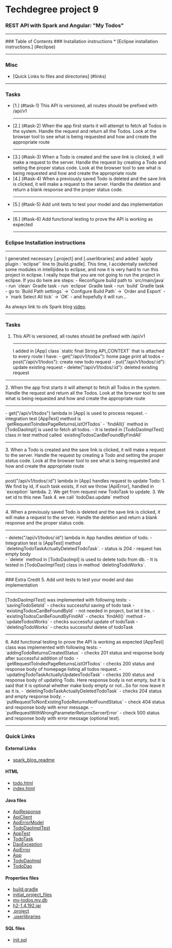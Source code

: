 # Techdegree project 9
### REST API with Spark and Angular: "My Todos"
<hr>
### Table of Contents
### Installation instructions
* [Eclipse installation instructions.] (#eclipse)

<hr>

### Misc
- [Quick Links to files and directories] (#links)

<hr>

### Tasks
* [1.] (#task-1)
    This API is versioned, all routes should be prefixed with /api/v1
    <hr>
* [2.] (#task-2)
    When the app first starts it will attempt to fetch all
    Todos in the system.
    Handle the request and return all the Todos.
    Look at the browser tool to see what is being requested
    and how and create the appropriate route
    <hr>
* [3.] (#task-3)
    When a Todo is created and the save link is clicked, 
    it will make a request to the server. 
    Handle the request by creating a Todo and setting the proper status code.
    Look at the browser tool to see what is being requested 
    and how and create the appropriate route
* [4.] (#task-4)
    When a previously saved Todo is deleted and the save link is clicked, 
    it will make a request to the server. 
    Handle the deletion and return 
    a blank response and the proper status code.
    <hr>
* [5.] (#task-5)
    Add unit tests to test your model and dao implementation
    <hr>
* [6.] (#task-6)
    Add functional testing to prove the API is working as expected
    <hr>


<!--Links-->
<!--External Links-->
[spark_blog_readme]: 
    https://github.com/nikiforov-alexander/pt4-spark-blog#eclipse "https://github.com/nikiforov-alexander/pt4-spark-blog#eclipse"
<!--HTML-->
[todo.html]:
    ./src/main/resources/public/templates/todo.html "./src/main/resources/public/templates/todo.html"
[index.html]:
    ./src/main/resources/public/index.html "./src/main/resources/public/index.html"
<!--Java files-->
[ApiResponse]:
    ./src/test/java/com/teamtreehouse/techdegrees/testing/ApiResponse.java "./src/test/java/com/teamtreehouse/techdegrees/testing/ApiResponse.java"
[ApiClient]:
    ./src/test/java/com/teamtreehouse/techdegrees/testing/ApiClient.java "./src/test/java/com/teamtreehouse/techdegrees/testing/ApiClient.java"
[ApiErrorModel]:
    ./src/test/java/com/teamtreehouse/techdegrees/testing/ApiErrorModel.java "./src/test/java/com/teamtreehouse/techdegrees/testing/ApiErrorModel.java"
[TodoDaoImplTest]:
    ./src/test/java/com/teamtreehouse/techdegrees/dao/TodoDaoImplTest.java "./src/test/java/com/teamtreehouse/techdegrees/dao/TodoDaoImplTest.java"
[AppTest]:
    ./src/test/java/com/teamtreehouse/techdegrees/AppTest.java "./src/test/java/com/teamtreehouse/techdegrees/AppTest.java"
[TodoTask]:
    ./src/main/java/com/teamtreehouse/techdegrees/model/TodoTask.java "./src/main/java/com/teamtreehouse/techdegrees/model/TodoTask.java"
[DaoException]:
    ./src/main/java/com/teamtreehouse/techdegrees/exception/DaoException.java "./src/main/java/com/teamtreehouse/techdegrees/exception/DaoException.java"
[ApiError]:
    ./src/main/java/com/teamtreehouse/techdegrees/exception/ApiError.java "./src/main/java/com/teamtreehouse/techdegrees/exception/ApiError.java"
[App]:
    ./src/main/java/com/teamtreehouse/techdegrees/App.java "./src/main/java/com/teamtreehouse/techdegrees/App.java"
[TodoDaoImpl]:
    ./src/main/java/com/teamtreehouse/techdegrees/dao/TodoDaoImpl.java "./src/main/java/com/teamtreehouse/techdegrees/dao/TodoDaoImpl.java"
[TodoDao]:
    ./src/main/java/com/teamtreehouse/techdegrees/dao/TodoDao.java "./src/main/java/com/teamtreehouse/techdegrees/dao/TodoDao.java"
<!--Properties files-->
[build.gradle]:
    build.gradle "Gradle configuration file: build.gradle"
[initial_project_files]:
    initial-project-files "directory with initial project files from Treeshouse"
[my-todos.mv.db]: 
    data/my-todos.mv.db "H2 databased used in project: my-todos.mv.db"
[h2-1.4.192.jar]:
    h2-1.4.192.jar "H2 database jar file, used to launch server h2-1.4.192.jar"
[.project]:
    .project "Eclipse .project file, generated by IntellijIdea"
[.userlibraries]:
    pt9-todo-rest-api-with-spark.userlibraries "Eclipse .userlibraries file, generated by IntellijIdea: pt9-todo-rest-api-with-spark.userlibraries"
<!--SQL files-->    
[init.sql]:
    ./src/main/resources/db/init.sql "./src/main/resources/db/init.sql"

### Eclipse Installation instructions
<hr> <a id="eclipse"></a>
I generated necessary [.project] and
[.userlibraries] and added `apply plugin : 'eclipse'` line to
[build.gradle]. This time, I accidentally switched some modules
in intellijidea to eclipse, and now it is very hard to
run this project in eclipse. I really hope that you are not going
to run the project in eclipse. If you do here are steps:
- Reconfigure build path to `src/main/java`
- run `clean` Gradle task
- run `eclipse` Gradle task
- run `build` Gradle task
- go to `Build Path settings` -> 
        `Configure Build Path` -> 
        `Order and Export` -> 
        `mark Select All tick` ->
        `OK`
- and hopefully it will run...

As always link to ols Spark blog [video][spark_blog_readme].
<hr>


### Tasks
1. <a id="task-1"></a>
    This API is versioned, all routes should be prefixed with /api/v1
    <hr>
    I added in [App] class `static final String API_CONTEXT` that is
    attached to every route I have:
    - get("/api/v1/todos"): home page print all todos
    - post("/api/v1/todos"): create new todo request
    - put("/api/v1/todos/:id"): update existing request
    - delete("/api/v1/todos/:id"): deleted existing request
<hr>
2. <a id="task-2"></a>
    When the app first starts it will attempt to fetch all
    Todos in the system.
    Handle the request and return all the Todos.
    Look at the browser tool to see what is being requested
    and how and create the appropriate route
    <hr>
    - get("/api/v1/todos") lambda in [App] is used to process request.
    - integration test [AppTest] method is
    `getRequestToIndexPageReturnsListOfTodos`
    - `findAll()` method in [TodoDaoImpl] is used to fetch all todos.
    - It is tested in [TodoDaoImplTest] class in
    test method called `existingTodosCanBeFoundByFindAll`
<hr>
3. <a id="task-3"></a>
    When a Todo is created and the save link is clicked, 
    it will make a request to the server. 
    Handle the request by creating a Todo and setting the proper status code.
    Look at the browser tool to see what is being requested 
    and how and create the appropriate route
    <hr>
    post("/api/v1/todos/:id") lambda in [App] handles request to update
    Todo:
    1. We find by id, if such task exists, if not we throw [ApiError],
      handled in `exception` lambda.
    2. We get from request new TodoTask to update. 
    3. We set id to this new Task
    4. we call `todoDao.update` method
<hr>
4. <a id="task-4"></a>
    When a previously saved Todo is deleted and the save link is clicked, 
    it will make a request to the server. 
    Handle the deletion and return 
    a blank response and the proper status code.
    <hr>
    - delete("/api/v1/todos/:id") lambda in App handles deletion of todo.
    - Integration test is [AppTest] method 
    `deletingTodoTaskActuallyDeletedTodoTask`.
    - status is 204
    - request has empty body
    <br>
    - `delete` method in [TodoDaoImpl] is used to delete todo from db.
    - It is tested in [TodoDaoImplTest] class in method `deletingTodoWorks`. 
    <br>
<hr>
### Extra Credit 
5. <a id="task-5"></a>
    Add unit tests to test your model and dao implementation
    <hr>
    [TodoDaoImplTest] was implemented with following tests:
    - `savingTodoSetsId` - checks successful saving of todo task
    - `existingTodosCanBeFoundById` - not needed in project, but let it be.
    - `existingTodosCanBeFoundByFindAll` - checks `findAll()` method
    - `updateTodosWorks` - checks successful update of todoTask
    - `deletingTodoWorks` - checks successful delete of todoTask
<hr>
6. <a id="task-6"></a>
    Add functional testing to prove the API is working as expected
    [AppTest] class was implemented with following tests:
    - `addingTodoReturnsCreatedStatus` - checks 201 status and response body
    after successful addition of todo.
    - `getRequestToIndexPageReturnsListOfTodos` - checks 200 status and response
    body of homepage listing all todos request. 
    - `updatingTodoTaskActuallyUpdatesTodoTask` - checks 200 status and response
    body of updating Todo. Here response body is not empty, but It is said that
    it is optional whether make body empty or not...So for now leave 
    it as it is.
    - `deletingTodoTaskActuallyDeletedTodoTask` - checks 204 status and
    empty response body.
    - `putRequestToNonExistingTodoReturnsNotFoundStatus` - check 404 status
    and response body with error message.
    - `putRequestWithWrongParameterReturnsServerError` - check 500 status and
    response body with error message (optional test).
<hr>

### Quick Links <a id="links"></a>

#### External Links
- [spark_blog_readme]
    
#### HTML
- [todo.html]
- [index.html]
    
#### Java files
- [ApiResponse]
- [ApiClient]
- [ApiErrorModel]
- [TodoDaoImplTest]
- [AppTest]
- [TodoTask]
- [DaoException]
- [ApiError]
- [App]
- [TodoDaoImpl]
- [TodoDao]
    
#### Properties files
- [build.gradle]
- [initial_project_files]
- [my-todos.mv.db] 
- [h2-1.4.192.jar]
- [.project]
- [.userlibraries]
    
#### SQL files
- [init.sql]

